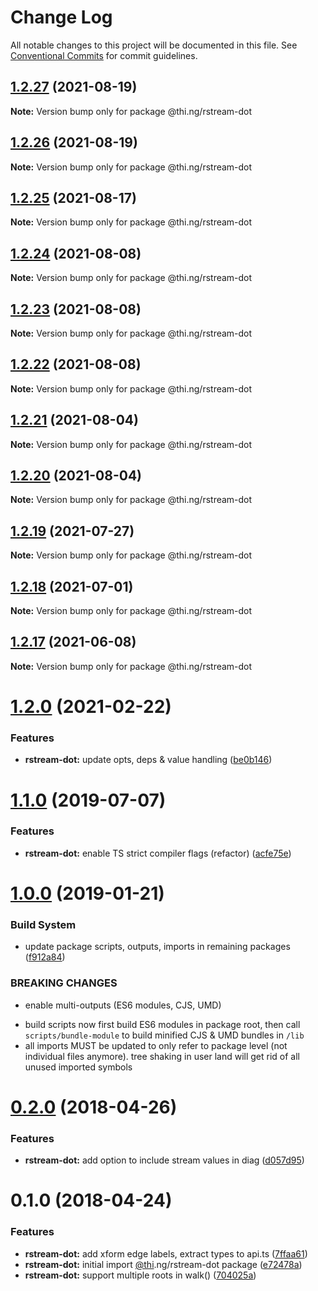 # Change Log

All notable changes to this project will be documented in this file.
See [Conventional Commits](https://conventionalcommits.org) for commit guidelines.

## [1.2.27](https://github.com/thi-ng/umbrella/compare/@thi.ng/rstream-dot@1.2.26...@thi.ng/rstream-dot@1.2.27) (2021-08-19)

**Note:** Version bump only for package @thi.ng/rstream-dot





## [1.2.26](https://github.com/thi-ng/umbrella/compare/@thi.ng/rstream-dot@1.2.25...@thi.ng/rstream-dot@1.2.26) (2021-08-19)

**Note:** Version bump only for package @thi.ng/rstream-dot





## [1.2.25](https://github.com/thi-ng/umbrella/compare/@thi.ng/rstream-dot@1.2.24...@thi.ng/rstream-dot@1.2.25) (2021-08-17)

**Note:** Version bump only for package @thi.ng/rstream-dot





## [1.2.24](https://github.com/thi-ng/umbrella/compare/@thi.ng/rstream-dot@1.2.23...@thi.ng/rstream-dot@1.2.24) (2021-08-08)

**Note:** Version bump only for package @thi.ng/rstream-dot





## [1.2.23](https://github.com/thi-ng/umbrella/compare/@thi.ng/rstream-dot@1.2.22...@thi.ng/rstream-dot@1.2.23) (2021-08-08)

**Note:** Version bump only for package @thi.ng/rstream-dot





## [1.2.22](https://github.com/thi-ng/umbrella/compare/@thi.ng/rstream-dot@1.2.21...@thi.ng/rstream-dot@1.2.22) (2021-08-08)

**Note:** Version bump only for package @thi.ng/rstream-dot





## [1.2.21](https://github.com/thi-ng/umbrella/compare/@thi.ng/rstream-dot@1.2.20...@thi.ng/rstream-dot@1.2.21) (2021-08-04)

**Note:** Version bump only for package @thi.ng/rstream-dot





## [1.2.20](https://github.com/thi-ng/umbrella/compare/@thi.ng/rstream-dot@1.2.19...@thi.ng/rstream-dot@1.2.20) (2021-08-04)

**Note:** Version bump only for package @thi.ng/rstream-dot





## [1.2.19](https://github.com/thi-ng/umbrella/compare/@thi.ng/rstream-dot@1.2.18...@thi.ng/rstream-dot@1.2.19) (2021-07-27)

**Note:** Version bump only for package @thi.ng/rstream-dot





## [1.2.18](https://github.com/thi-ng/umbrella/compare/@thi.ng/rstream-dot@1.2.17...@thi.ng/rstream-dot@1.2.18) (2021-07-01)

**Note:** Version bump only for package @thi.ng/rstream-dot





## [1.2.17](https://github.com/thi-ng/umbrella/compare/@thi.ng/rstream-dot@1.2.16...@thi.ng/rstream-dot@1.2.17) (2021-06-08)

**Note:** Version bump only for package @thi.ng/rstream-dot





# [1.2.0](https://github.com/thi-ng/umbrella/compare/@thi.ng/rstream-dot@1.1.59...@thi.ng/rstream-dot@1.2.0) (2021-02-22)


### Features

* **rstream-dot:** update opts, deps & value handling ([be0b146](https://github.com/thi-ng/umbrella/commit/be0b146b2daeeff560f704bc5771ce5390e2ecf3))





# [1.1.0](https://github.com/thi-ng/umbrella/compare/@thi.ng/rstream-dot@1.0.26...@thi.ng/rstream-dot@1.1.0) (2019-07-07)

### Features

* **rstream-dot:** enable TS strict compiler flags (refactor) ([acfe75e](https://github.com/thi-ng/umbrella/commit/acfe75e))

# [1.0.0](https://github.com/thi-ng/umbrella/compare/@thi.ng/rstream-dot@0.2.64...@thi.ng/rstream-dot@1.0.0) (2019-01-21)

### Build System

* update package scripts, outputs, imports in remaining packages ([f912a84](https://github.com/thi-ng/umbrella/commit/f912a84))

### BREAKING CHANGES

* enable multi-outputs (ES6 modules, CJS, UMD)

- build scripts now first build ES6 modules in package root, then call
  `scripts/bundle-module` to build minified CJS & UMD bundles in `/lib`
- all imports MUST be updated to only refer to package level
  (not individual files anymore). tree shaking in user land will get rid of
  all unused imported symbols

<a name="0.2.0"></a>
# [0.2.0](https://github.com/thi-ng/umbrella/compare/@thi.ng/rstream-dot@0.1.2...@thi.ng/rstream-dot@0.2.0) (2018-04-26)

### Features

* **rstream-dot:** add option to include stream values in diag ([d057d95](https://github.com/thi-ng/umbrella/commit/d057d95))

<a name="0.1.0"></a>
# 0.1.0 (2018-04-24)

### Features

* **rstream-dot:** add xform edge labels, extract types to api.ts ([7ffaa61](https://github.com/thi-ng/umbrella/commit/7ffaa61))
* **rstream-dot:** initial import [@thi](https://github.com/thi).ng/rstream-dot package ([e72478a](https://github.com/thi-ng/umbrella/commit/e72478a))
* **rstream-dot:** support multiple roots in walk() ([704025a](https://github.com/thi-ng/umbrella/commit/704025a))
